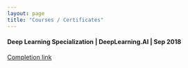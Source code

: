 ```yaml
---
layout: page
title: "Courses / Certificates"
---
```


#### Deep Learning Specialization | DeepLearning.AI | Sep 2018

[Completion link]([https://www.coursera.org/account/accomplishments/specialization/4DQC49EPXMGG])
